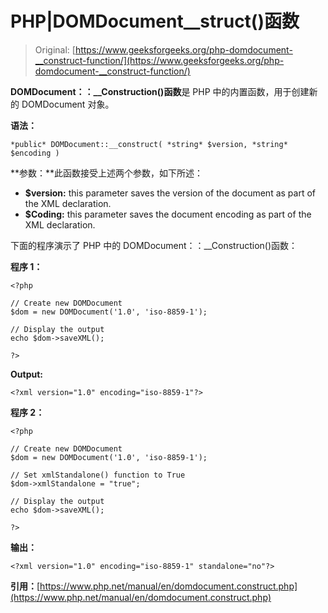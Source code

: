 # PHP|DOMDocument__struct()函数

> Original: [https://www.geeksforgeeks.org/php-domdocument-__construct-function/](https://www.geeksforgeeks.org/php-domdocument-__construct-function/)

**DOMDocument：：__Construction()函数**是 PHP 中的内置函数，用于创建新的 DOMDocument 对象。

**语法：**

```
*public* DOMDocument::__construct( *string* $version, *string* $encoding )
```

**参数：**此函数接受上述两个参数，如下所述：

*   **$version:** this parameter saves the version of the document as part of the XML declaration.
*   **$Coding:** this parameter saves the document encoding as part of the XML declaration.

下面的程序演示了 PHP 中的 DOMDocument：：__Construction()函数：

**程序 1：**

```
<?php

// Create new DOMDocument
$dom = new DOMDocument('1.0', 'iso-8859-1');

// Display the output
echo $dom->saveXML();

?>
```

**Output:**

```
<?xml version="1.0" encoding="iso-8859-1"?>

```

**程序 2：**

```
<?php

// Create new DOMDocument
$dom = new DOMDocument('1.0', 'iso-8859-1');

// Set xmlStandalone() function to True
$dom->xmlStandalone = "true";

// Display the output
echo $dom->saveXML();

?>
```

**输出：**

```
<?xml version="1.0" encoding="iso-8859-1" standalone="no"?>

```

**引用：**[https://www.php.net/manual/en/domdocument.construct.php](https://www.php.net/manual/en/domdocument.construct.php)